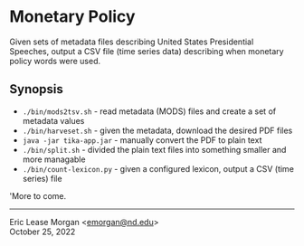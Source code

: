 
# Monetary Policy

Given sets of metadata files describing United States Presidential Speeches, output a CSV file (time series data) describing when monetary policy words were used.

## Synopsis

   * `./bin/mods2tsv.sh` - read metadata (MODS) files and create a set of metadata values
   * `./bin/harveset.sh` - given the metadata, download the desired PDF files
   * `java -jar tika-app.jar` - manually convert the PDF to plain text
   * `./bin/split.sh` - divided the plain text files into something smaller and more managable
   * `./bin/count-lexicon.py` - given a configured lexicon, output a CSV (time series) file

'More to come.
   
---
Eric Lease Morgan &lt;emorgan@nd.edu&gt;   
October 25, 2022
